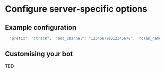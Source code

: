 # Configure server-specific options

## Example configuration

```javascript
  "prefix": "!track",  "bot_channel": "123456798012345678",  "clan_name": "RuneScape Clan Name",  "staff_role": "Staff",  "general_channel": "123456789012345678",  "automatic_greets": "True",  "greeting_channel": "123456789012345678",  "send_direct_welcome": "True",  "points_per_recruit": 1,  "points_per_cap": 1,  "points_per_attended": 0.50,  "points_per_hosted": 1}
```

## Customising your bot

TBD

